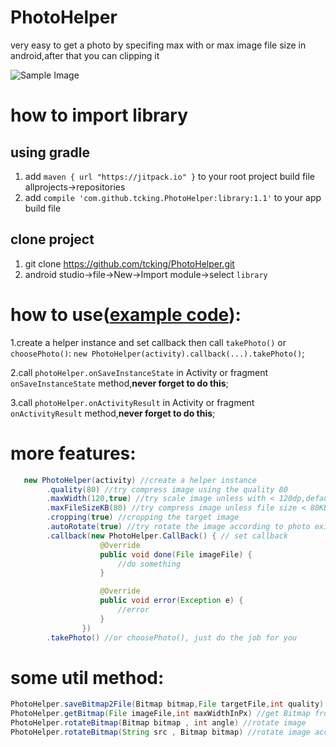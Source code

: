 # PhotoHelper
very easy to get a photo by specifing max with or max image file size in android,after that you can clipping it

![Sample Image](https://github.com/tcking/PhotoHelper/raw/master/ScreenShots/screenShot1.gif "ScreenShots")

# how to import library
## using gradle
 1. add `maven { url "https://jitpack.io" }` to your root project build file allprojects->repositories
 2. add `compile 'com.github.tcking.PhotoHelper:library:1.1'` to your app build file

## clone project
 1. git clone https://github.com/tcking/PhotoHelper.git
 2. android studio->file->New->Import module->select `library`

# how to use([**example code**](https://github.com/tcking/PhotoHelper/blob/master/exmaple/src/main/java/com/github/tcking/giraffe/helper/exmaple/MainActivity.java)):

1.create a helper instance and set callback then call `takePhoto()` or `choosePhoto()`: `new PhotoHelper(activity).callback(...).takePhoto()`;

2.call `photoHelper.onSaveInstanceState` in Activity or fragment `onSaveInstanceState` method,**never forget to do this**;

3.call `photoHelper.onActivityResult` in Activity or fragment `onActivityResult` method,**never forget to do this**;


# more features:

``` java
   new PhotoHelper(activity) //create a helper instance
        .quality(80) //try compress image using the quality 80
        .maxWidth(120,true) //try scale image unless with < 120dp,default is screen width
        .maxFileSizeKB(80) //try compress image unless file size < 80KB
        .cropping(true) //cropping the target image
        .autoRotate(true) //try rotate the image according to photo exif information (some samsung devices need to rotate)
        .callback(new PhotoHelper.CallBack() { // set callback
                    @Override
                    public void done(File imageFile) {
                        //do something
                    }

                    @Override
                    public void error(Exception e) {
                        //error
                    }
                }) 
        .takePhoto() //or choosePhoto(), just do the job for you
```
  
# some util method:
``` java
PhotoHelper.saveBitmap2File(Bitmap bitmap,File targetFile,int quality) //save bitmap to file
PhotoHelper.getBitmap(File imageFile,int maxWidthInPx) //get Bitmap from a file and try scale image with max width
PhotoHelper.rotateBitmap(Bitmap bitmap , int angle) //rotate image
PhotoHelper.rotateBitmap(String src , Bitmap bitmap) //rotate image according to photo exif information
```
